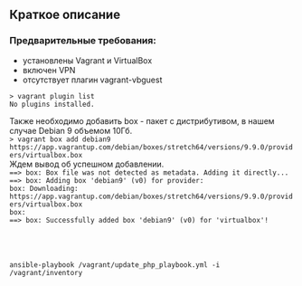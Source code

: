 ## Краткое описание

### Предварительные требования:
- установлены Vagrant и VirtualBox
- включен VPN 
- отсутствует плагин vagrant-vbguest

`> vagrant plugin list`  
`No plugins installed.`
  
  

Также необходимо добавить box - пакет с дистрибутивом, в нашем случае Debian 9 объемом 10Гб.  
`> vagrant box add debian9 https://app.vagrantup.com/debian/boxes/stretch64/versions/9.9.0/providers/virtualbox.box`  
Ждем вывод об успешном добавлении.  
`==> box: Box file was not detected as metadata. Adding it directly...`  
`==> box: Adding box 'debian9' (v0) for provider:`  
    `box: Downloading: https://app.vagrantup.com/debian/boxes/stretch64/versions/9.9.0/providers/virtualbox.box`  
    `box:`  
`==> box: Successfully added box 'debian9' (v0) for 'virtualbox'!`  
<br>
<br>
<br>

`ansible-playbook /vagrant/update_php_playbook.yml -i /vagrant/inventory`
